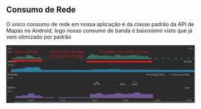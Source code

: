 ## Consumo de Rede
O único consumo de rede em nossa aplicação é da classe padrão da API de Mapas no Android, logo nosso consumo de banda é baixissimo visto que já vem otimizado por padrão

![Image](android_profiler_capture.png)